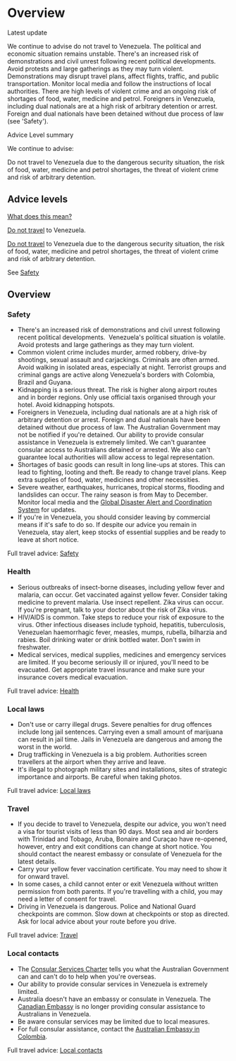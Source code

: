 # Overview

Latest update

We continue to advise do not travel to Venezuela. The political and economic situation remains unstable. There's an increased risk of demonstrations and civil unrest following recent political developments. Avoid protests and large gatherings as they may turn violent. Demonstrations may disrupt travel plans, affect flights, traffic, and public transportation. Monitor local media and follow the instructions of local authorities. There are high levels of violent crime and an ongoing risk of shortages of food, water, medicine and petrol. Foreigners in Venezuela, including dual nationals are at a high risk of arbitrary detention or arrest. Foreign and dual nationals have been detained without due process of law (see 'Safety').

Advice Level summary

We continue to advise:

Do not travel to Venezuela due to the dangerous security situation, the risk of food, water, medicine and petrol shortages, the threat of violent crime and risk of arbitrary detention.

## Advice levels

[What does this mean?](/before-you-go/travel-advice-explained/)

[Do not travel](https://www.smartraveller.gov.au/consular-services/travel-advice-explained#level4 ) to Venezuela.

[Do not travel](https://www.smartraveller.gov.au/consular-services/travel-advice-explained#level4 ) to Venezuela due to the dangerous security situation, the risk of food, water, medicine and petrol shortages, the threat of violent crime and risk of arbitrary detention.

See [Safety](#safety)

## Overview

### Safety

* There's an increased risk of demonstrations and civil unrest following recent political developments.  Venezuela's political situation is volatile. Avoid protests and large gatherings as they may turn violent.
* Common violent crime includes murder, armed robbery, drive-by shootings, sexual assault and carjackings. Criminals are often armed. Avoid walking in isolated areas, especially at night. Terrorist groups and criminal gangs are active along Venezuela's borders with Colombia, Brazil and Guyana.
* Kidnapping is a serious threat. The risk is higher along airport routes and in border regions. Only use official taxis organised through your hotel. Avoid kidnapping hotspots.
* Foreigners in Venezuela, including dual nationals are at a high risk of arbitrary detention or arrest. Foreign and dual nationals have been detained without due process of law. The Australian Government may not be notified if you're detained. Our ability to provide consular assistance in Venezuela is extremely limited. We can't guarantee consular access to Australians detained or arrested. We also can't guarantee local authorities will allow access to legal representation.
* Shortages of basic goods can result in long line-ups at stores. This can lead to fighting, looting and theft. Be ready to change travel plans. Keep extra supplies of food, water, medicines and other necessities.
* Severe weather, earthquakes, hurricanes, tropical storms, flooding and landslides can occur. The rainy season is from May to December. Monitor local media and the [Global Disaster Alert and Coordination System](http://gdacs.org/) for updates.
* If you're in Venezuela, you should consider leaving by commercial means if it's safe to do so. If despite our advice you remain in Venezuela, stay alert, keep stocks of essential supplies and be ready to leave at short notice.

Full travel advice: [Safety](#safety)

### Health

* Serious outbreaks of insect-borne diseases, including yellow fever and malaria, can occur. Get vaccinated against yellow fever. Consider taking medicine to prevent malaria. Use insect repellent. Zika virus can occur. If you're pregnant, talk to your doctor about the risk of Zika virus.
* HIV/AIDS is common. Take steps to reduce your risk of exposure to the virus. Other infectious diseases include typhoid, hepatitis, tuberculosis, Venezuelan haemorrhagic fever, measles, mumps, rubella, bilharzia and rabies. Boil drinking water or drink bottled water. Don't swim in freshwater.
* Medical services, medical supplies, medicines and emergency services are limited. If you become seriously ill or injured, you'll need to be evacuated. Get appropriate travel insurance and make sure your insurance covers medical evacuation.

Full travel advice: [Health](#Health)

### Local laws

* Don't use or carry illegal drugs. Severe penalties for drug offences include long jail sentences. Carrying even a small amount of marijuana can result in jail time. Jails in Venezuela are dangerous and among the worst in the world.
* Drug trafficking in Venezuela is a big problem. Authorities screen travellers at the airport when they arrive and leave.
* It's illegal to photograph military sites and installations, sites of strategic importance and airports. Be careful when taking photos.

Full travel advice: [Local laws](#local-laws)

### Travel

* If you decide to travel to Venezuela, despite our advice, you won't need a visa for tourist visits of less than 90 days. Most sea and air borders with Trinidad and Tobago, Aruba, Bonaire and Curaçao have re-opened, however, entry and exit conditions can change at short notice. You should contact the nearest embassy or consulate of Venezuela for the latest details.
* Carry your yellow fever vaccination certificate. You may need to show it for onward travel.
* In some cases, a child cannot enter or exit Venezuela without written permission from both parents. If you're travelling with a child, you may need a letter of consent for travel.
* Driving in Venezuela is dangerous. Police and National Guard checkpoints are common. Slow down at checkpoints or stop as directed. Ask for local advice about your route before you drive.

Full travel advice: [Travel](#travel)

### Local contacts

* The [Consular Services Charter](/consular-services/consular-services-charter "Consular Services Charter") tells you what the Australian Government can and can't do to help when you're overseas.
* Our ability to provide consular services in Venezuela is extremely limited.
* Australia doesn't have an embassy or consulate in Venezuela. The [Canadian Embassy](https://www.international.gc.ca/country-pays/venezuela/index.aspx?lang=eng) is no longer providing consular assistance to Australians in Venezuela.
* Be aware consular services may be limited due to local measures.
* For full consular assistance, contact the [Australian Embassy in Colombia](https://dfat.gov.au/about-us/our-locations/missions/Pages/australian-consulate-general-in-bogota-colombia.aspx).

Full travel advice: [Local contacts](#local-contacts)